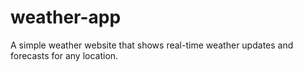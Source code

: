 # weather-app
A simple weather website that shows real-time weather updates and forecasts for any location.
